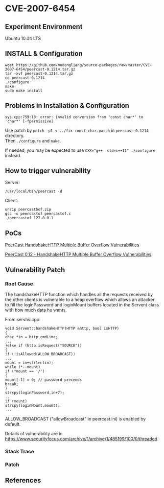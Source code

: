 # CVE-2007-6454

## Experiment Environment

Ubuntu 10.04 LTS

## INSTALL & Configuration

```
wget https://github.com/mudongliang/source-packages/raw/master/CVE-2007-6454/peercast-0.1214.tar.gz
tar -xvf peercast-0.1214.tar.gz
cd peercast-0.1214
./configure
make
sudo make install
```

## Problems in Installation & Configuration

```
sys.cpp:759:18: error: invalid conversion from 'const char*' to 'char*' [-fpermissive]
```

Use patch by `patch -p1 < ../fix-const-char.patch` in `peercast-0.1214` directory.  
Then `./configure` and `make`.

If needed, you may be expected to use `CXX="g++ -std=c++11" ./configure` instead.

## How to trigger vulnerability

Server:

```
/usr/local/bin/peercast -d
```

Client:

```
unzip peercasthof.zip
gcc -o peercastof peercastof.c
./peercastof 127.0.0.1 
```

## PoCs

[PeerCast HandshakeHTTP Multiple Buffer Overflow Vulnerabilities](https://www.securityfocus.com/bid/26899/exploit)

[PeerCast 0.12 - HandshakeHTTP Multiple Buffer Overflow Vulnerabilities](https://www.exploit-db.com/exploits/30894/)

## Vulnerability Patch

### Root Cause

The handshakeHTTP function which handles all the requests received by
the other clients is vulnerable to a heap overflow which allows an
attacker to fill the loginPassword and loginMount buffers located in
the Servent class with how much data he wants.

From servhs.cpp:

```
void Servent::handshakeHTTP(HTTP &http, bool isHTTP)
{
char *in = http.cmdLine;
...
}else if (http.isRequest("SOURCE"))
{
if (!isAllowed(ALLOW_BROADCAST))
...
mount = in+strlen(in);
while (*--mount)
if (*mount == '/')
{
mount[-1] = 0; // password preceeds
break;
}
strcpy(loginPassword,in+7);
..
if (mount)
strcpy(loginMount,mount);
...
```

ALLOW_BROADCAST ("allowBroadcast" in peercast.ini) is enabled by
default.

Details of vulnerability are in <https://www.securityfocus.com/archive/1/archive/1/485199/100/0/threaded>.

### Stack Trace

### Patch

## References
